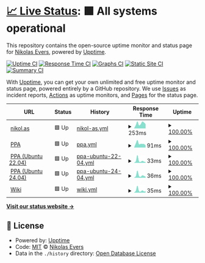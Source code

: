 # [📈 Live Status](https://vintagesucks.github.io/uptime): <!--live status--> **🟩 All systems operational**

This repository contains the open-source uptime monitor and status page for [Nikolas Evers](https://nikol.as), powered by [Upptime](https://github.com/upptime/upptime).

[![Uptime CI](https://github.com/koj-co/upptime/workflows/Uptime%20CI/badge.svg)](https://github.com/koj-co/upptime/actions?query=workflow%3A%22Uptime+CI%22)
[![Response Time CI](https://github.com/koj-co/upptime/workflows/Response%20Time%20CI/badge.svg)](https://github.com/koj-co/upptime/actions?query=workflow%3A%22Response+Time+CI%22)
[![Graphs CI](https://github.com/koj-co/upptime/workflows/Graphs%20CI/badge.svg)](https://github.com/koj-co/upptime/actions?query=workflow%3A%22Graphs+CI%22)
[![Static Site CI](https://github.com/koj-co/upptime/workflows/Static%20Site%20CI/badge.svg)](https://github.com/koj-co/upptime/actions?query=workflow%3A%22Static+Site+CI%22)
[![Summary CI](https://github.com/koj-co/upptime/workflows/Summary%20CI/badge.svg)](https://github.com/koj-co/upptime/actions?query=workflow%3A%22Summary+CI%22)

With [Upptime](https://upptime.js.org), you can get your own unlimited and free uptime monitor and status page, powered entirely by a GitHub repository. We use [Issues](https://github.com/vintagesucks/uptime/issues) as incident reports, [Actions](https://github.com/vintagesucks/uptime/actions) as uptime monitors, and [Pages](https://vintagesucks.github.io/uptime) for the status page.

<!--start: status pages-->
<!-- This summary is generated by Upptime (https://github.com/upptime/upptime) -->
<!-- Do not edit this manually, your changes will be overwritten -->
<!-- prettier-ignore -->
| URL | Status | History | Response Time | Uptime |
| --- | ------ | ------- | ------------- | ------ |
| <img alt="" src="https://icons.duckduckgo.com/ip3/nikol.as.ico" height="13"> [nikol.as](https://nikol.as/) | 🟩 Up | [nikol-as.yml](https://github.com/vintagesucks/uptime/commits/HEAD/history/nikol-as.yml) | <details><summary><img alt="Response time graph" src="./graphs/nikol-as/response-time-week.png" height="20"> 253ms</summary><br><a href="https://vintagesucks.github.io/uptime/history/nikol-as"><img alt="Response time 221" src="https://img.shields.io/endpoint?url=https%3A%2F%2Fraw.githubusercontent.com%2Fvintagesucks%2Fuptime%2FHEAD%2Fapi%2Fnikol-as%2Fresponse-time.json"></a><br><a href="https://vintagesucks.github.io/uptime/history/nikol-as"><img alt="24-hour response time 219" src="https://img.shields.io/endpoint?url=https%3A%2F%2Fraw.githubusercontent.com%2Fvintagesucks%2Fuptime%2FHEAD%2Fapi%2Fnikol-as%2Fresponse-time-day.json"></a><br><a href="https://vintagesucks.github.io/uptime/history/nikol-as"><img alt="7-day response time 253" src="https://img.shields.io/endpoint?url=https%3A%2F%2Fraw.githubusercontent.com%2Fvintagesucks%2Fuptime%2FHEAD%2Fapi%2Fnikol-as%2Fresponse-time-week.json"></a><br><a href="https://vintagesucks.github.io/uptime/history/nikol-as"><img alt="30-day response time 231" src="https://img.shields.io/endpoint?url=https%3A%2F%2Fraw.githubusercontent.com%2Fvintagesucks%2Fuptime%2FHEAD%2Fapi%2Fnikol-as%2Fresponse-time-month.json"></a><br><a href="https://vintagesucks.github.io/uptime/history/nikol-as"><img alt="1-year response time 213" src="https://img.shields.io/endpoint?url=https%3A%2F%2Fraw.githubusercontent.com%2Fvintagesucks%2Fuptime%2FHEAD%2Fapi%2Fnikol-as%2Fresponse-time-year.json"></a></details> | <details><summary><a href="https://vintagesucks.github.io/uptime/history/nikol-as">100.00%</a></summary><a href="https://vintagesucks.github.io/uptime/history/nikol-as"><img alt="All-time uptime 99.99%" src="https://img.shields.io/endpoint?url=https%3A%2F%2Fraw.githubusercontent.com%2Fvintagesucks%2Fuptime%2FHEAD%2Fapi%2Fnikol-as%2Fuptime.json"></a><br><a href="https://vintagesucks.github.io/uptime/history/nikol-as"><img alt="24-hour uptime 100.00%" src="https://img.shields.io/endpoint?url=https%3A%2F%2Fraw.githubusercontent.com%2Fvintagesucks%2Fuptime%2FHEAD%2Fapi%2Fnikol-as%2Fuptime-day.json"></a><br><a href="https://vintagesucks.github.io/uptime/history/nikol-as"><img alt="7-day uptime 100.00%" src="https://img.shields.io/endpoint?url=https%3A%2F%2Fraw.githubusercontent.com%2Fvintagesucks%2Fuptime%2FHEAD%2Fapi%2Fnikol-as%2Fuptime-week.json"></a><br><a href="https://vintagesucks.github.io/uptime/history/nikol-as"><img alt="30-day uptime 100.00%" src="https://img.shields.io/endpoint?url=https%3A%2F%2Fraw.githubusercontent.com%2Fvintagesucks%2Fuptime%2FHEAD%2Fapi%2Fnikol-as%2Fuptime-month.json"></a><br><a href="https://vintagesucks.github.io/uptime/history/nikol-as"><img alt="1-year uptime 100.00%" src="https://img.shields.io/endpoint?url=https%3A%2F%2Fraw.githubusercontent.com%2Fvintagesucks%2Fuptime%2FHEAD%2Fapi%2Fnikol-as%2Fuptime-year.json"></a></details>
| <img alt="" src="https://icons.duckduckgo.com/ip3/vintagesucks.github.io.ico" height="13"> [PPA](https://vintagesucks.github.io/ppa/) | 🟩 Up | [ppa.yml](https://github.com/vintagesucks/uptime/commits/HEAD/history/ppa.yml) | <details><summary><img alt="Response time graph" src="./graphs/ppa/response-time-week.png" height="20"> 91ms</summary><br><a href="https://vintagesucks.github.io/uptime/history/ppa"><img alt="Response time 89" src="https://img.shields.io/endpoint?url=https%3A%2F%2Fraw.githubusercontent.com%2Fvintagesucks%2Fuptime%2FHEAD%2Fapi%2Fppa%2Fresponse-time.json"></a><br><a href="https://vintagesucks.github.io/uptime/history/ppa"><img alt="24-hour response time 49" src="https://img.shields.io/endpoint?url=https%3A%2F%2Fraw.githubusercontent.com%2Fvintagesucks%2Fuptime%2FHEAD%2Fapi%2Fppa%2Fresponse-time-day.json"></a><br><a href="https://vintagesucks.github.io/uptime/history/ppa"><img alt="7-day response time 91" src="https://img.shields.io/endpoint?url=https%3A%2F%2Fraw.githubusercontent.com%2Fvintagesucks%2Fuptime%2FHEAD%2Fapi%2Fppa%2Fresponse-time-week.json"></a><br><a href="https://vintagesucks.github.io/uptime/history/ppa"><img alt="30-day response time 108" src="https://img.shields.io/endpoint?url=https%3A%2F%2Fraw.githubusercontent.com%2Fvintagesucks%2Fuptime%2FHEAD%2Fapi%2Fppa%2Fresponse-time-month.json"></a><br><a href="https://vintagesucks.github.io/uptime/history/ppa"><img alt="1-year response time 88" src="https://img.shields.io/endpoint?url=https%3A%2F%2Fraw.githubusercontent.com%2Fvintagesucks%2Fuptime%2FHEAD%2Fapi%2Fppa%2Fresponse-time-year.json"></a></details> | <details><summary><a href="https://vintagesucks.github.io/uptime/history/ppa">100.00%</a></summary><a href="https://vintagesucks.github.io/uptime/history/ppa"><img alt="All-time uptime 100.00%" src="https://img.shields.io/endpoint?url=https%3A%2F%2Fraw.githubusercontent.com%2Fvintagesucks%2Fuptime%2FHEAD%2Fapi%2Fppa%2Fuptime.json"></a><br><a href="https://vintagesucks.github.io/uptime/history/ppa"><img alt="24-hour uptime 100.00%" src="https://img.shields.io/endpoint?url=https%3A%2F%2Fraw.githubusercontent.com%2Fvintagesucks%2Fuptime%2FHEAD%2Fapi%2Fppa%2Fuptime-day.json"></a><br><a href="https://vintagesucks.github.io/uptime/history/ppa"><img alt="7-day uptime 100.00%" src="https://img.shields.io/endpoint?url=https%3A%2F%2Fraw.githubusercontent.com%2Fvintagesucks%2Fuptime%2FHEAD%2Fapi%2Fppa%2Fuptime-week.json"></a><br><a href="https://vintagesucks.github.io/uptime/history/ppa"><img alt="30-day uptime 100.00%" src="https://img.shields.io/endpoint?url=https%3A%2F%2Fraw.githubusercontent.com%2Fvintagesucks%2Fuptime%2FHEAD%2Fapi%2Fppa%2Fuptime-month.json"></a><br><a href="https://vintagesucks.github.io/uptime/history/ppa"><img alt="1-year uptime 100.00%" src="https://img.shields.io/endpoint?url=https%3A%2F%2Fraw.githubusercontent.com%2Fvintagesucks%2Fuptime%2FHEAD%2Fapi%2Fppa%2Fuptime-year.json"></a></details>
| <img alt="" src="https://icons.duckduckgo.com/ip3/vintagesucks.github.io.ico" height="13"> [PPA (Ubuntu 22.04)](https://vintagesucks.github.io/ppa/ubuntu/jammy/Packages) | 🟩 Up | [ppa-ubuntu-22-04.yml](https://github.com/vintagesucks/uptime/commits/HEAD/history/ppa-ubuntu-22-04.yml) | <details><summary><img alt="Response time graph" src="./graphs/ppa-ubuntu-22-04/response-time-week.png" height="20"> 33ms</summary><br><a href="https://vintagesucks.github.io/uptime/history/ppa-ubuntu-22-04"><img alt="Response time 51" src="https://img.shields.io/endpoint?url=https%3A%2F%2Fraw.githubusercontent.com%2Fvintagesucks%2Fuptime%2FHEAD%2Fapi%2Fppa-ubuntu-22-04%2Fresponse-time.json"></a><br><a href="https://vintagesucks.github.io/uptime/history/ppa-ubuntu-22-04"><img alt="24-hour response time 12" src="https://img.shields.io/endpoint?url=https%3A%2F%2Fraw.githubusercontent.com%2Fvintagesucks%2Fuptime%2FHEAD%2Fapi%2Fppa-ubuntu-22-04%2Fresponse-time-day.json"></a><br><a href="https://vintagesucks.github.io/uptime/history/ppa-ubuntu-22-04"><img alt="7-day response time 33" src="https://img.shields.io/endpoint?url=https%3A%2F%2Fraw.githubusercontent.com%2Fvintagesucks%2Fuptime%2FHEAD%2Fapi%2Fppa-ubuntu-22-04%2Fresponse-time-week.json"></a><br><a href="https://vintagesucks.github.io/uptime/history/ppa-ubuntu-22-04"><img alt="30-day response time 51" src="https://img.shields.io/endpoint?url=https%3A%2F%2Fraw.githubusercontent.com%2Fvintagesucks%2Fuptime%2FHEAD%2Fapi%2Fppa-ubuntu-22-04%2Fresponse-time-month.json"></a><br><a href="https://vintagesucks.github.io/uptime/history/ppa-ubuntu-22-04"><img alt="1-year response time 44" src="https://img.shields.io/endpoint?url=https%3A%2F%2Fraw.githubusercontent.com%2Fvintagesucks%2Fuptime%2FHEAD%2Fapi%2Fppa-ubuntu-22-04%2Fresponse-time-year.json"></a></details> | <details><summary><a href="https://vintagesucks.github.io/uptime/history/ppa-ubuntu-22-04">100.00%</a></summary><a href="https://vintagesucks.github.io/uptime/history/ppa-ubuntu-22-04"><img alt="All-time uptime 100.00%" src="https://img.shields.io/endpoint?url=https%3A%2F%2Fraw.githubusercontent.com%2Fvintagesucks%2Fuptime%2FHEAD%2Fapi%2Fppa-ubuntu-22-04%2Fuptime.json"></a><br><a href="https://vintagesucks.github.io/uptime/history/ppa-ubuntu-22-04"><img alt="24-hour uptime 100.00%" src="https://img.shields.io/endpoint?url=https%3A%2F%2Fraw.githubusercontent.com%2Fvintagesucks%2Fuptime%2FHEAD%2Fapi%2Fppa-ubuntu-22-04%2Fuptime-day.json"></a><br><a href="https://vintagesucks.github.io/uptime/history/ppa-ubuntu-22-04"><img alt="7-day uptime 100.00%" src="https://img.shields.io/endpoint?url=https%3A%2F%2Fraw.githubusercontent.com%2Fvintagesucks%2Fuptime%2FHEAD%2Fapi%2Fppa-ubuntu-22-04%2Fuptime-week.json"></a><br><a href="https://vintagesucks.github.io/uptime/history/ppa-ubuntu-22-04"><img alt="30-day uptime 100.00%" src="https://img.shields.io/endpoint?url=https%3A%2F%2Fraw.githubusercontent.com%2Fvintagesucks%2Fuptime%2FHEAD%2Fapi%2Fppa-ubuntu-22-04%2Fuptime-month.json"></a><br><a href="https://vintagesucks.github.io/uptime/history/ppa-ubuntu-22-04"><img alt="1-year uptime 100.00%" src="https://img.shields.io/endpoint?url=https%3A%2F%2Fraw.githubusercontent.com%2Fvintagesucks%2Fuptime%2FHEAD%2Fapi%2Fppa-ubuntu-22-04%2Fuptime-year.json"></a></details>
| <img alt="" src="https://icons.duckduckgo.com/ip3/vintagesucks.github.io.ico" height="13"> [PPA (Ubuntu 24.04)](https://vintagesucks.github.io/ppa/ubuntu/noble/Packages) | 🟩 Up | [ppa-ubuntu-24-04.yml](https://github.com/vintagesucks/uptime/commits/HEAD/history/ppa-ubuntu-24-04.yml) | <details><summary><img alt="Response time graph" src="./graphs/ppa-ubuntu-24-04/response-time-week.png" height="20"> 36ms</summary><br><a href="https://vintagesucks.github.io/uptime/history/ppa-ubuntu-24-04"><img alt="Response time 47" src="https://img.shields.io/endpoint?url=https%3A%2F%2Fraw.githubusercontent.com%2Fvintagesucks%2Fuptime%2FHEAD%2Fapi%2Fppa-ubuntu-24-04%2Fresponse-time.json"></a><br><a href="https://vintagesucks.github.io/uptime/history/ppa-ubuntu-24-04"><img alt="24-hour response time 16" src="https://img.shields.io/endpoint?url=https%3A%2F%2Fraw.githubusercontent.com%2Fvintagesucks%2Fuptime%2FHEAD%2Fapi%2Fppa-ubuntu-24-04%2Fresponse-time-day.json"></a><br><a href="https://vintagesucks.github.io/uptime/history/ppa-ubuntu-24-04"><img alt="7-day response time 36" src="https://img.shields.io/endpoint?url=https%3A%2F%2Fraw.githubusercontent.com%2Fvintagesucks%2Fuptime%2FHEAD%2Fapi%2Fppa-ubuntu-24-04%2Fresponse-time-week.json"></a><br><a href="https://vintagesucks.github.io/uptime/history/ppa-ubuntu-24-04"><img alt="30-day response time 50" src="https://img.shields.io/endpoint?url=https%3A%2F%2Fraw.githubusercontent.com%2Fvintagesucks%2Fuptime%2FHEAD%2Fapi%2Fppa-ubuntu-24-04%2Fresponse-time-month.json"></a><br><a href="https://vintagesucks.github.io/uptime/history/ppa-ubuntu-24-04"><img alt="1-year response time 47" src="https://img.shields.io/endpoint?url=https%3A%2F%2Fraw.githubusercontent.com%2Fvintagesucks%2Fuptime%2FHEAD%2Fapi%2Fppa-ubuntu-24-04%2Fresponse-time-year.json"></a></details> | <details><summary><a href="https://vintagesucks.github.io/uptime/history/ppa-ubuntu-24-04">100.00%</a></summary><a href="https://vintagesucks.github.io/uptime/history/ppa-ubuntu-24-04"><img alt="All-time uptime 100.00%" src="https://img.shields.io/endpoint?url=https%3A%2F%2Fraw.githubusercontent.com%2Fvintagesucks%2Fuptime%2FHEAD%2Fapi%2Fppa-ubuntu-24-04%2Fuptime.json"></a><br><a href="https://vintagesucks.github.io/uptime/history/ppa-ubuntu-24-04"><img alt="24-hour uptime 100.00%" src="https://img.shields.io/endpoint?url=https%3A%2F%2Fraw.githubusercontent.com%2Fvintagesucks%2Fuptime%2FHEAD%2Fapi%2Fppa-ubuntu-24-04%2Fuptime-day.json"></a><br><a href="https://vintagesucks.github.io/uptime/history/ppa-ubuntu-24-04"><img alt="7-day uptime 100.00%" src="https://img.shields.io/endpoint?url=https%3A%2F%2Fraw.githubusercontent.com%2Fvintagesucks%2Fuptime%2FHEAD%2Fapi%2Fppa-ubuntu-24-04%2Fuptime-week.json"></a><br><a href="https://vintagesucks.github.io/uptime/history/ppa-ubuntu-24-04"><img alt="30-day uptime 100.00%" src="https://img.shields.io/endpoint?url=https%3A%2F%2Fraw.githubusercontent.com%2Fvintagesucks%2Fuptime%2FHEAD%2Fapi%2Fppa-ubuntu-24-04%2Fuptime-month.json"></a><br><a href="https://vintagesucks.github.io/uptime/history/ppa-ubuntu-24-04"><img alt="1-year uptime 100.00%" src="https://img.shields.io/endpoint?url=https%3A%2F%2Fraw.githubusercontent.com%2Fvintagesucks%2Fuptime%2FHEAD%2Fapi%2Fppa-ubuntu-24-04%2Fuptime-year.json"></a></details>
| <img alt="" src="https://icons.duckduckgo.com/ip3/vintagesucks.github.io.ico" height="13"> [Wiki](https://vintagesucks.github.io/wiki/) | 🟩 Up | [wiki.yml](https://github.com/vintagesucks/uptime/commits/HEAD/history/wiki.yml) | <details><summary><img alt="Response time graph" src="./graphs/wiki/response-time-week.png" height="20"> 35ms</summary><br><a href="https://vintagesucks.github.io/uptime/history/wiki"><img alt="Response time 48" src="https://img.shields.io/endpoint?url=https%3A%2F%2Fraw.githubusercontent.com%2Fvintagesucks%2Fuptime%2FHEAD%2Fapi%2Fwiki%2Fresponse-time.json"></a><br><a href="https://vintagesucks.github.io/uptime/history/wiki"><img alt="24-hour response time 22" src="https://img.shields.io/endpoint?url=https%3A%2F%2Fraw.githubusercontent.com%2Fvintagesucks%2Fuptime%2FHEAD%2Fapi%2Fwiki%2Fresponse-time-day.json"></a><br><a href="https://vintagesucks.github.io/uptime/history/wiki"><img alt="7-day response time 35" src="https://img.shields.io/endpoint?url=https%3A%2F%2Fraw.githubusercontent.com%2Fvintagesucks%2Fuptime%2FHEAD%2Fapi%2Fwiki%2Fresponse-time-week.json"></a><br><a href="https://vintagesucks.github.io/uptime/history/wiki"><img alt="30-day response time 49" src="https://img.shields.io/endpoint?url=https%3A%2F%2Fraw.githubusercontent.com%2Fvintagesucks%2Fuptime%2FHEAD%2Fapi%2Fwiki%2Fresponse-time-month.json"></a><br><a href="https://vintagesucks.github.io/uptime/history/wiki"><img alt="1-year response time 49" src="https://img.shields.io/endpoint?url=https%3A%2F%2Fraw.githubusercontent.com%2Fvintagesucks%2Fuptime%2FHEAD%2Fapi%2Fwiki%2Fresponse-time-year.json"></a></details> | <details><summary><a href="https://vintagesucks.github.io/uptime/history/wiki">100.00%</a></summary><a href="https://vintagesucks.github.io/uptime/history/wiki"><img alt="All-time uptime 100.00%" src="https://img.shields.io/endpoint?url=https%3A%2F%2Fraw.githubusercontent.com%2Fvintagesucks%2Fuptime%2FHEAD%2Fapi%2Fwiki%2Fuptime.json"></a><br><a href="https://vintagesucks.github.io/uptime/history/wiki"><img alt="24-hour uptime 100.00%" src="https://img.shields.io/endpoint?url=https%3A%2F%2Fraw.githubusercontent.com%2Fvintagesucks%2Fuptime%2FHEAD%2Fapi%2Fwiki%2Fuptime-day.json"></a><br><a href="https://vintagesucks.github.io/uptime/history/wiki"><img alt="7-day uptime 100.00%" src="https://img.shields.io/endpoint?url=https%3A%2F%2Fraw.githubusercontent.com%2Fvintagesucks%2Fuptime%2FHEAD%2Fapi%2Fwiki%2Fuptime-week.json"></a><br><a href="https://vintagesucks.github.io/uptime/history/wiki"><img alt="30-day uptime 100.00%" src="https://img.shields.io/endpoint?url=https%3A%2F%2Fraw.githubusercontent.com%2Fvintagesucks%2Fuptime%2FHEAD%2Fapi%2Fwiki%2Fuptime-month.json"></a><br><a href="https://vintagesucks.github.io/uptime/history/wiki"><img alt="1-year uptime 100.00%" src="https://img.shields.io/endpoint?url=https%3A%2F%2Fraw.githubusercontent.com%2Fvintagesucks%2Fuptime%2FHEAD%2Fapi%2Fwiki%2Fuptime-year.json"></a></details>

<!--end: status pages-->

[**Visit our status website →**](https://vintagesucks.github.io/uptime)

## 📄 License

- Powered by: [Upptime](https://github.com/upptime/upptime)
- Code: [MIT](./LICENSE) © [Nikolas Evers](https://nikol.as)
- Data in the `./history` directory: [Open Database License](https://opendatacommons.org/licenses/odbl/1-0/)

